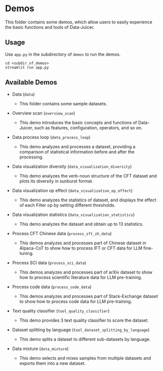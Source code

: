 # Demos

This folder contains some demos, which allow users to easily experience the basic functions and tools of Data-Juicer.

## Usage

Use `app.py` in the subdirectory of `demos` to run the demos.

```shell
cd <subdir_of_demos>
streamlit run app.py
```

## Available Demos

- Data (`data`)
  - This folder contains some sample datasets.

- Overview scan (`overview_scan`)
  - This demo introduces the basic concepts and functions of Data-Juicer, such as features, configuration, operators, and so on.

- Data process loop (`data_process_loop`)
  - This demo analyzes and processes a dataset, providing a comparison of statistical information before and after the processing.

- Data visualization diversity (`data_visualization_diversity`)
  - This demo analyzes the verb-noun structure of the CFT dataset and plots its diversity in sunburst format.

- Data visualization op effect (`data_visualization_op_effect`)
  - This demo analyzes the statistics of dataset, and displays the effect of each Filter op by setting different thresholds.

- Data visualization statistics (`data_visualization_statistics`)
  - This demo analyzes the dataset and obtain up to 13 statistics.

- Process CFT Chinese data (`process_sft_zh_data`)
  - This demos analyzes and processes part of Chinese dataset in Alpaca-CoT to show how to process IFT or CFT data for LLM fine-tuning.

- Process SCI data (`process_sci_data`)
  - This demos analyzes and processes part of arXiv dataset to show how to process scientific literature data for LLM pre-training.

- Process code data (`process_code_data`)
  - This demos analyzes and processes part of Stack-Exchange dataset to show how to process code data for LLM pre-training.

- Text quality classifier (`tool_quality_classifier`)
  - This demo provides 3 text quality classifier to score the dataset.

- Dataset splitting by language (`tool_dataset_splitting_by_language`)
  - This demo splits a dataset to different sub-datasets by language.

- Data mixture (`data_mixture`)
  - This demo selects and mixes samples from multiple datasets and exports them into a new dataset.